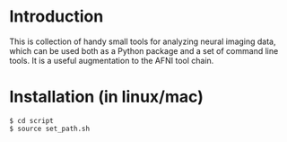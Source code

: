 # Introduction

This is collection of handy small tools for analyzing neural imaging data, which
can be used both as a Python package and a set of command line tools. It is a
useful augmentation to the AFNI tool chain.

# Installation (in linux/mac)

```
$ cd script
$ source set_path.sh
```
